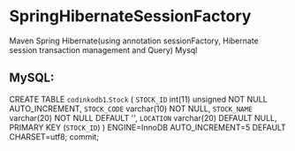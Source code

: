 # SpringHibernateSessionFactory
Maven Spring Hibernate(using annotation sessionFactory, Hibernate session transaction management and Query) Mysql

MySQL:
-------

CREATE TABLE `codinkodb1`.`Stock` (
  `STOCK_ID` int(11) unsigned NOT NULL AUTO_INCREMENT,
  `STOCK_CODE` varchar(10) NOT NULL,
  `STOCK_NAME` varchar(20) NOT NULL DEFAULT '',
  `LOCATION` varchar(20) DEFAULT NULL,
  PRIMARY KEY (`STOCK_ID`)
) ENGINE=InnoDB AUTO_INCREMENT=5 DEFAULT CHARSET=utf8;
commit;


